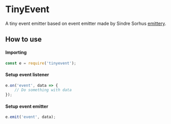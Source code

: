 # TinyEvent

A tiny event emitter based on event emitter made by Sindre Sorhus [emittery](https://github.com/sindresorhus/emittery).

## How to use

#### Importing
``` javascript
const e = require('tinyevent');
```

#### Setup event listener
``` javascript
e.on('event', data => {
	// Do something with data
});
```

#### Setup event emitter
``` javascript
e.emit('event', data);
```
